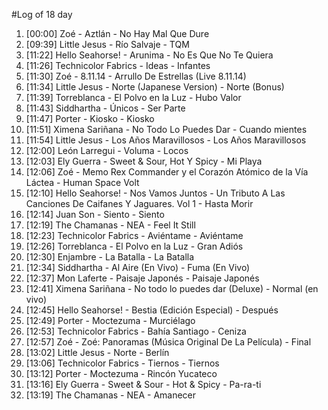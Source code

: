 #Log of 18 day

1. [00:00] Zoé - Aztlán - No Hay Mal Que Dure
1. [09:39] Little Jesus - Río Salvaje - TQM
1. [11:22] Hello Seahorse! - Arunima - No Es Que No Te Quiera
1. [11:26] Technicolor Fabrics - Ideas - Infantes
1. [11:30] Zoé - 8.11.14 - Arrullo De Estrellas (Live 8.11.14)
1. [11:34] Little Jesus - Norte (Japanese Version) - Norte (Bonus)
1. [11:39] Torreblanca - El Polvo en la Luz - Hubo Valor
1. [11:43] Siddhartha - Únicos - Ser Parte
1. [11:47] Porter - Kiosko - Kiosko
1. [11:51] Ximena Sariñana - No Todo Lo Puedes Dar - Cuando mientes
1. [11:54] Little Jesus - Los Años Maravillosos - Los Años Maravillosos
1. [12:00] León Larregui - Voluma - Locos
1. [12:03] Ely Guerra - Sweet & Sour, Hot Y Spicy - Mi Playa
1. [12:06] Zoé - Memo Rex Commander y el Corazón Atómico de la Vía Láctea - Human Space Volt
1. [12:10] Hello Seahorse! - Nos Vamos Juntos - Un Tributo A Las Canciones De Caifanes Y Jaguares. Vol 1 - Hasta Morir
1. [12:14] Juan Son - Siento - Siento
1. [12:19] The Chamanas - NEA - Feel It Still
1. [12:23] Technicolor Fabrics - Aviéntame - Aviéntame
1. [12:26] Torreblanca - El Polvo en la Luz - Gran Adiós
1. [12:30] Enjambre - La Batalla - La Batalla
1. [12:34] Siddhartha - Al Aire (En Vivo) - Fuma (En Vivo)
1. [12:37] Mon Laferte - Paisaje Japonés - Paisaje Japonés
1. [12:41] Ximena Sariñana - No todo lo puedes dar (Deluxe) - Normal (en vivo)
1. [12:45] Hello Seahorse! - Bestia (Edición Especial) - Después
1. [12:49] Porter - Moctezuma - Murciélago
1. [12:53] Technicolor Fabrics - Bahía Santiago - Ceniza
1. [12:57] Zoé - Zoé: Panoramas (Música Original De La Película) - Final
1. [13:02] Little Jesus - Norte - Berlín
1. [13:06] Technicolor Fabrics - Tiernos - Tiernos
1. [13:12] Porter - Moctezuma - Rincón Yucateco
1. [13:16] Ely Guerra - Sweet & Sour - Hot & Spicy - Pa-ra-ti
1. [13:19] The Chamanas - NEA - Amanecer
